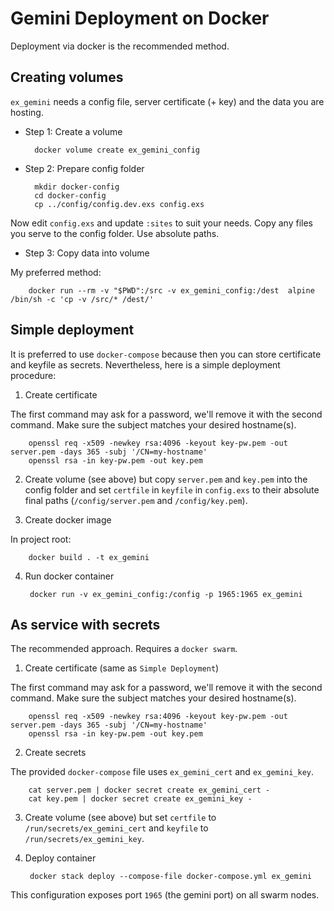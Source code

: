 # Gemini Deployment on Docker

Deployment via docker is the recommended method.

## Creating volumes
`ex_gemini` needs a config file, server certificate (+ key) and the data you are hosting.

- Step 1: Create a volume

        docker volume create ex_gemini_config

- Step 2: Prepare config folder

        mkdir docker-config
        cd docker-config
        cp ../config/config.dev.exs config.exs

Now edit `config.exs` and update `:sites` to suit your needs. Copy any files you serve to the config folder. Use absolute paths.

- Step 3: Copy data into volume

My preferred method:

        docker run --rm -v "$PWD":/src -v ex_gemini_config:/dest  alpine /bin/sh -c 'cp -v /src/* /dest/'

## Simple deployment

It is preferred to use `docker-compose` because then you can store certificate and keyfile as secrets. Nevertheless, here is a
simple deployment procedure:

1. Create certificate

The first command may ask for a password, we'll remove it with the second command. Make sure the subject matches your desired hostname(s).

        openssl req -x509 -newkey rsa:4096 -keyout key-pw.pem -out server.pem -days 365 -subj '/CN=my-hostname'
        openssl rsa -in key-pw.pem -out key.pem

2. Create volume (see above) but copy `server.pem` and `key.pem` into the config folder and set `certfile` in `keyfile` in `config.exs` to their absolute final paths (`/config/server.pem` and `/config/key.pem`).

3. Create docker image

In project root:

        docker build . -t ex_gemini

4. Run docker container

        docker run -v ex_gemini_config:/config -p 1965:1965 ex_gemini

## As service with secrets
The recommended approach. Requires a `docker swarm`.

1. Create certificate (same as `Simple Deployment`)

The first command may ask for a password, we'll remove it with the second command. Make sure the subject matches your desired hostname(s).

        openssl req -x509 -newkey rsa:4096 -keyout key-pw.pem -out server.pem -days 365 -subj '/CN=my-hostname'
        openssl rsa -in key-pw.pem -out key.pem

2. Create secrets

The provided `docker-compose` file uses `ex_gemini_cert` and `ex_gemini_key`.

        cat server.pem | docker secret create ex_gemini_cert -
        cat key.pem | docker secret create ex_gemini_key -

3. Create volume (see above) but set `certfile` to `/run/secrets/ex_gemini_cert` and `keyfile` to `/run/secrets/ex_gemini_key`.

4. Deploy container

        docker stack deploy --compose-file docker-compose.yml ex_gemini

This configuration exposes port `1965` (the gemini port) on all swarm nodes.
